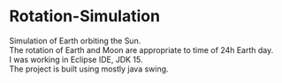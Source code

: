 # Rotation-Simulation
Simulation of Earth orbiting the Sun.  
The rotation of Earth and Moon are appropriate to time of 24h Earth day.  
I was working in Eclipse IDE, JDK 15.  
The project is built using mostly java swing.  
